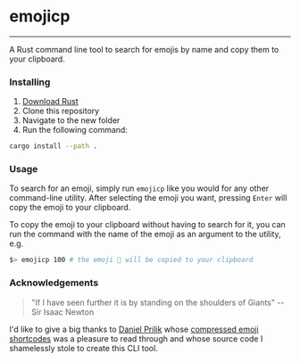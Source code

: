 # emojicp

---

A Rust command line tool to search for emojis by name and copy them to
your clipboard.

### Installing

1. [Download Rust](https://doc.rust-lang.org/cargo/getting-started/installation.html)
2. Clone this repository
3. Navigate to the new folder
4. Run the following command:

```bash
cargo install --path .
```

### Usage

To search for an emoji, simply run `emojicp` like you would for any other
command-line utility. After selecting the emoji you want, pressing `Enter`
will copy the emoji to your clipboard.

To copy the emoji to your clipboard without having to search for it, you can
run the command with the name of the emoji as an argument to the utility, e.g.

```bash
$> emojicp 100 # the emoji 💯 will be copied to your clipboard
```

### Acknowledgements

> "If I have seen further it is by standing on the shoulders of Giants"
> -- Sir Isaac Newton

I'd like to give a big thanks to [Daniel Prilik](https://prilik.com/) whose [compressed emoji shortcodes](https://github.com/daniel5151/compressed-emoji-shortcodes) was a pleasure to read through and whose source code I shamelessly stole to create this CLI tool.